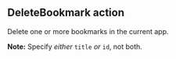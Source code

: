 ## DeleteBookmark action

Delete one or more bookmarks in the current app.

**Note:** Specify *either* `title` *or* `id`, not both.
